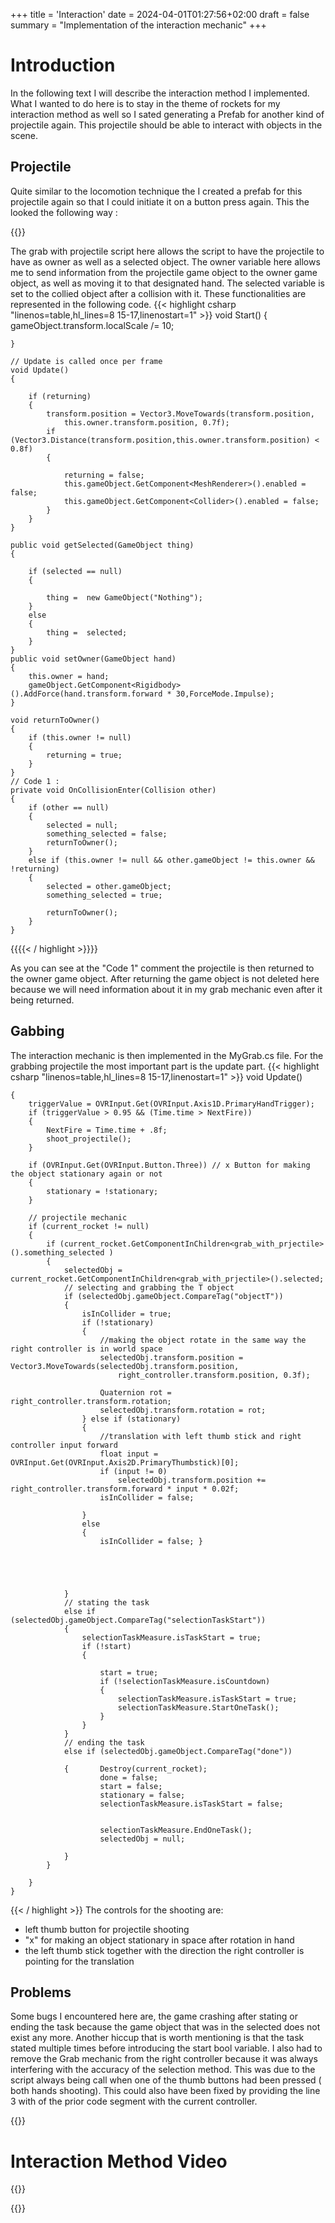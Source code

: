 +++
title = 'Interaction'
date = 2024-04-01T01:27:56+02:00
draft = false
summary = "Implementation of the interaction mechanic"
+++
# Introduction
In the following text I will describe the interaction method I implemented. What I wanted to do here is to stay in the theme of rockets for my interaction method as well so I sated generating a Prefab for another kind of projectile again. This projectile should be able to interact with objects in the scene. 
## Projectile 
Quite similar to the locomotion technique the I created a prefab for this projectile again so that I could initiate it on a button press again. This the looked the following way : 

{{<img1 src = "../../post/grab_prefab.png">}}

The grab with projectile script here allows the script to have the projectile to have as owner as well as a selected object. The owner variable here allows me to send information from the projectile game object to the owner game object, as well as moving it to that designated hand. The selected variable is set to the collied object after a collision with it. These functionalities are represented in the following code.
{{< highlight csharp "linenos=table,hl_lines=8 15-17,linenostart=1" >}}
  void Start()
    {
       gameObject.transform.localScale /= 10;
       
    }

    // Update is called once per frame
    void Update()
    {
        
        if (returning)
        {
            transform.position = Vector3.MoveTowards(transform.position, 
                this.owner.transform.position, 0.7f);
            if (Vector3.Distance(transform.position,this.owner.transform.position) < 0.8f)
            {
                
                returning = false;
                this.gameObject.GetComponent<MeshRenderer>().enabled = false;
                this.gameObject.GetComponent<Collider>().enabled = false;
            }
        }
    }

    public void getSelected(GameObject thing)
    {
        
        if (selected == null)
        {
            
            thing =  new GameObject("Nothing");
        }
        else
        {
            thing =  selected;
        }
    }
    public void setOwner(GameObject hand)
    {
        this.owner = hand;
        gameObject.GetComponent<Rigidbody>().AddForce(hand.transform.forward * 30,ForceMode.Impulse);
    }

    void returnToOwner()
    {
        if (this.owner != null)
        {
            returning = true;
        }
    }
    // Code 1 : 
    private void OnCollisionEnter(Collision other)
    {
        if (other == null)
        {
            selected = null;
            something_selected = false;
            returnToOwner();
        }
        else if (this.owner != null && other.gameObject != this.owner && !returning)
        {
            selected = other.gameObject;
            something_selected = true;
            
            returnToOwner();
        }
    }
{{{{< / highlight >}}}}

As you can see at the "Code 1" comment the projectile is then returned to the owner game object. After returning the game object is not deleted here because we will need information about it in my grab mechanic even after it being returned. 

## Gabbing 
The interaction mechanic is then implemented in the MyGrab.cs file. For the grabbing projectile the most important part is the update part.
{{< highlight csharp "linenos=table,hl_lines=8 15-17,linenostart=1" >}}
 void Update()

    {
        triggerValue = OVRInput.Get(OVRInput.Axis1D.PrimaryHandTrigger);
        if (triggerValue > 0.95 && (Time.time > NextFire))
        {
            NextFire = Time.time + .8f;
            shoot_projectile();
        }

        if (OVRInput.Get(OVRInput.Button.Three)) // x Button for making the object stationary again or not 
        {
            stationary = !stationary;
        }

        // projectile mechanic
        if (current_rocket != null)
        {
            if (current_rocket.GetComponentInChildren<grab_with_prjectile>().something_selected )
            {
                selectedObj = current_rocket.GetComponentInChildren<grab_with_prjectile>().selected;
                // selecting and grabbing the T object 
                if (selectedObj.gameObject.CompareTag("objectT"))
                {
                    isInCollider = true;
                    if (!stationary)
                    {
                        //making the object rotate in the same way the right controller is in world space 
                        selectedObj.transform.position = Vector3.MoveTowards(selectedObj.transform.position,
                            right_controller.transform.position, 0.3f);
                        
                        Quaternion rot = right_controller.transform.rotation;
                        selectedObj.transform.rotation = rot;
                    } else if (stationary)
                    {
                        //translation with left thumb stick and right controller input forward 
                        float input = OVRInput.Get(OVRInput.Axis2D.PrimaryThumbstick)[0];
                        if (input != 0)
                            selectedObj.transform.position += right_controller.transform.forward * input * 0.02f;
                        isInCollider = false;

                    }
                    else
                    {
                        isInCollider = false; }
                    
                    
                

                    
                }
                // stating the task 
                else if (selectedObj.gameObject.CompareTag("selectionTaskStart"))
                {
                    selectionTaskMeasure.isTaskStart = true;
                    if (!start)
                    {
                        
                        start = true;
                        if (!selectionTaskMeasure.isCountdown)
                        {
                            selectionTaskMeasure.isTaskStart = true;
                            selectionTaskMeasure.StartOneTask();
                        }
                    }
                }
                // ending the task 
                else if (selectedObj.gameObject.CompareTag("done"))

                {       Destroy(current_rocket);
                        done = false;
                        start = false;
                        stationary = false;
                        selectionTaskMeasure.isTaskStart = false;
                        
                        
                        selectionTaskMeasure.EndOneTask(); 
                        selectedObj = null;
                    
                }
            }
             
        }
    } 
{{< / highlight >}}
The controls for the shooting are: 
* left thumb button for projectile shooting 
* "x" for making an object stationary in space after rotation in hand 
* the left thumb stick together with the direction the right controller is pointing for the translation 


## Problems 
Some bugs I encountered here are, the game crashing after stating or ending the task because the game object that was in the selected does not exist any more. Another hiccup that is worth mentioning is that the task stated multiple times before introducing the start bool variable. I also had to remove the Grab mechanic from the right controller because it was always interfering with the accuracy of the selection method. This was due to the script always being call when one of the thumb buttons had been pressed ( both hands shooting). This could also have been fixed by providing the line 3 with of the prior code segment with the current controller.

{{<youtube e8jWBLISXuo>}}
# Interaction Method Video 


{{<youtube nA2ipZqMGcA>}}



{{<youtube SNOnb72FuD4>}}